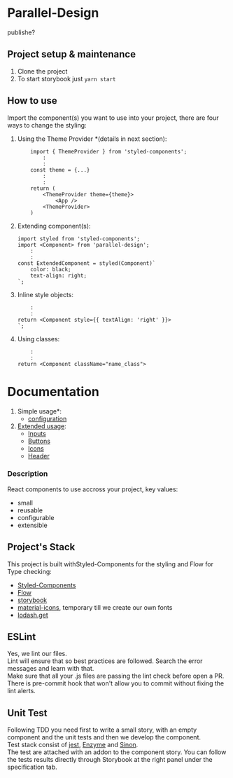 Parallel-Design
================
publishe?
## Project setup & maintenance
1. Clone the project
1. To start storybook just ```yarn start```

## How to use
Import the component(s) you want to use into your project, there are four ways to change the styling:
1. Using the Theme Provider *(details in next section):
	```
		import { ThemeProvider } from 'styled-components';
			:
			:
		const theme = {...}
			:
			:
		return (
			<ThemeProvider theme={theme}>
				<App />
			<ThemeProvider>
		)
	```
1. Extending component(s):
	```
	import styled from 'styled-components';
	import <Component> from 'parallel-design';
		:
		:
	const ExtendedComponent = styled(Component)`
		color: black;
		text-align: right;
	`;
	```

1. Inline style objects:
	```
		:
		:
	return <Component style={{ textAlign: 'right' }}>
	`;
	```
1. Using classes:
	```
		:
		:
	return <Component className="name_class">
	```


# Documentation
 1. Simple usage*:
	- [configuration](./configuration/README#readme)
 1. [Extended usage](./components/Inputs#readme):
	- [Inputs](./components/Inputs#readme)
	- [Buttons](./components/Buttons#readme)
	- [Icons](./components/Icons#readme)
	- [Header](./components/Header#readme)

### Description
React components to use accross your project, key values:
- small
- reusable
- configurable
- extensible

## Project's Stack
This project is built withStyled-Components for the styling and Flow for Type checking:

- [Styled-Components](https://styled-components.com)
- [Flow](https://flow.org)
- [storybook](https://storybook.js.org)
- [material-icons](https://material.io/tools/icons), temporary till we create our own fonts
- [lodash.get](https://lodash.com/docs)

## ESLint
Yes, we lint our files.   
Lint will ensure that so best practices are followed. Search the error messages and learn with that.   
Make sure that all your .js files are passing the lint check before open a PR.      
There is pre-commit hook that won't allow you to commit without fixing the lint alerts.

## Unit Test
Following TDD you need first to write a small story, with an empty component and the unit tests and then we develop the component.   
Test stack consist of [jest](https://jestjs.io), [Enzyme](http://airbnb.io/enzyme/docs/) and [Sinon](http://sinonjs.org).  
The test are attached with an addon to the component story. You can follow the tests results directly through Storybook at the right panel under the specification tab.